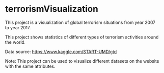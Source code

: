 # terrorismVisualization

This project is a visualization of global terrorism situations from year 2007 to year 2017. 

This project shows statistics of different types of terrorism activities around the world.

Data source: https://www.kaggle.com/START-UMD/gtd

Note: This project can be used to visualize different datasets on the website with the same attributes. 
